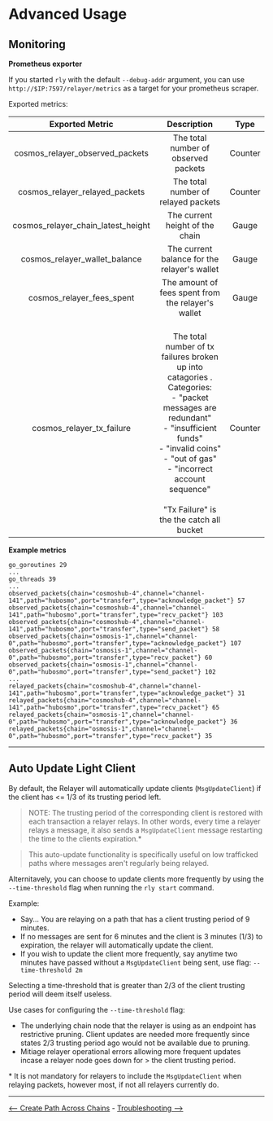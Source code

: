 # Advanced Usage

## Monitoring

**Prometheus exporter**

If you started `rly` with the default `--debug-addr` argument,
you can use `http://$IP:7597/relayer/metrics` as a target for your prometheus scraper.


Exported metrics:

|         **Exported Metric**        |                                                                                      **Description**                                                                                     | **Type** |
|:----------------------------------:|:----------------------------------------------------------------------------------------------------------------------------------------------------------------------------------------:|:--------:|
| cosmos_relayer_observed_packets    | The total number of observed packets                                                                                                                                                     |  Counter |
| cosmos_relayer_relayed_packets     | The total number of relayed packets                                                                                                                                                      |  Counter |
| cosmos_relayer_chain_latest_height | The current height of the chain                                                                                                                                                          |   Gauge  |
| cosmos_relayer_wallet_balance      | The current balance for the relayer's wallet                                                                                                                                             |   Gauge  |
| cosmos_relayer_fees_spent          | The amount of fees spent from the relayer's wallet                                                                                                                                       |   Gauge  |
| cosmos_relayer_tx_failure          | <br>The total number of tx failures broken up into catagories .<br>Categories:<br> - "packet messages are redundant"<br> - "insufficient funds"<br> - "invalid coins"<br> - "out of gas"<br> - "incorrect account sequence" <br><br> "Tx Failure" is the the catch all bucket|  Counter |
**Example metrics**

```
go_goroutines 29
...
go_threads 39
...
observed_packets{chain="cosmoshub-4",channel="channel-141",path="hubosmo",port="transfer",type="acknowledge_packet"} 57
observed_packets{chain="cosmoshub-4",channel="channel-141",path="hubosmo",port="transfer",type="recv_packet"} 103
observed_packets{chain="cosmoshub-4",channel="channel-141",path="hubosmo",port="transfer",type="send_packet"} 58
observed_packets{chain="osmosis-1",channel="channel-0",path="hubosmo",port="transfer",type="acknowledge_packet"} 107
observed_packets{chain="osmosis-1",channel="channel-0",path="hubosmo",port="transfer",type="recv_packet"} 60
observed_packets{chain="osmosis-1",channel="channel-0",path="hubosmo",port="transfer",type="send_packet"} 102
...
relayed_packets{chain="cosmoshub-4",channel="channel-141",path="hubosmo",port="transfer",type="acknowledge_packet"} 31
relayed_packets{chain="cosmoshub-4",channel="channel-141",path="hubosmo",port="transfer",type="recv_packet"} 65
relayed_packets{chain="osmosis-1",channel="channel-0",path="hubosmo",port="transfer",type="acknowledge_packet"} 36
relayed_packets{chain="osmosis-1",channel="channel-0",path="hubosmo",port="transfer",type="recv_packet"} 35
```

---

## Auto Update Light Client

By default, the Relayer will automatically update clients (`MsgUpdateClient`) if the client has <= 1/3 of its trusting period left. 

> NOTE: The trusting period of the corresponding client is restored with each transaction a relayer relays. In other words, every time a relayer relays a message, it also sends a `MsgUpdateClient` message restarting the time to the clients expiration.*

> This auto-update functionality is specifically useful on low trafficked paths where messages aren't regularly being relayed.


Alternitavely, you can choose to update clients more frequently by using the `--time-threshold` flag when running the `rly start` command.

Example:

- Say... You are relaying on a path that has a client trusting period of 9 minutes.
- If no messages are sent for 6 minutes and the client is 3 minutes (1/3) to expiration, the relayer will automatically update the client.
- If you wish to update the client more frequently, say anytime two minutes have passed without a `MsgUpdateClient` being sent, use flag: `--time-threshold 2m`

Selecting a time-threshold that is greater than 2/3 of the client trusting period will deem itself useless.

Use cases for configuring the `--time-threshold` flag:
- The underlying chain node that the relayer is using as an endpoint has restrictive pruning. Client updates are needed more frequently since states 2/3 trusting period ago would not be available due to pruning.  
- Mitiage relayer operational errors allowing more frequent updates incase a relayer node goes down for > the client trusting period.

\* It is not mandatory for relayers to include the `MsgUpdateClient` when relaying packets, however most, if not all relayers currently do.

---


[<-- Create Path Across Chains](create-path-across-chain.md) - [Troubleshooting -->](./troubleshooting.md)
